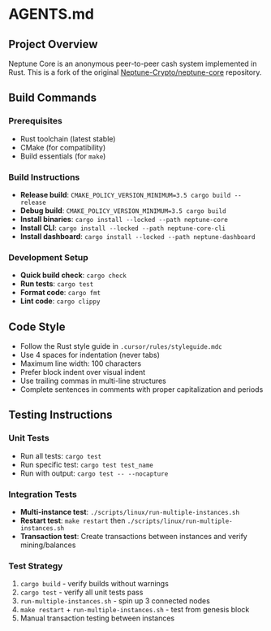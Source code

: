 # AGENTS.md

## Project Overview

Neptune Core is an anonymous peer-to-peer cash system implemented in Rust. This is a fork of the original [Neptune-Crypto/neptune-core](https://github.com/Neptune-Crypto/neptune-core) repository.

## Build Commands

### Prerequisites

- Rust toolchain (latest stable)
- CMake (for compatibility)
- Build essentials (for `make`)

### Build Instructions

- **Release build**: `CMAKE_POLICY_VERSION_MINIMUM=3.5 cargo build --release`
- **Debug build**: `CMAKE_POLICY_VERSION_MINIMUM=3.5 cargo build`
- **Install binaries**: `cargo install --locked --path neptune-core`
- **Install CLI**: `cargo install --locked --path neptune-core-cli`
- **Install dashboard**: `cargo install --locked --path neptune-dashboard`

### Development Setup

- **Quick build check**: `cargo check`
- **Run tests**: `cargo test`
- **Format code**: `cargo fmt`
- **Lint code**: `cargo clippy`

## Code Style

- Follow the Rust style guide in `.cursor/rules/styleguide.mdc`
- Use 4 spaces for indentation (never tabs)
- Maximum line width: 100 characters
- Prefer block indent over visual indent
- Use trailing commas in multi-line structures
- Complete sentences in comments with proper capitalization and periods

## Testing Instructions

### Unit Tests

- Run all tests: `cargo test`
- Run specific test: `cargo test test_name`
- Run with output: `cargo test -- --nocapture`

### Integration Tests

- **Multi-instance test**: `./scripts/linux/run-multiple-instances.sh`
- **Restart test**: `make restart` then `./scripts/linux/run-multiple-instances.sh`
- **Transaction test**: Create transactions between instances and verify mining/balances

### Test Strategy

1. `cargo build` - verify builds without warnings
2. `cargo test` - verify all unit tests pass
3. `run-multiple-instances.sh` - spin up 3 connected nodes
4. `make restart` + `run-multiple-instances.sh` - test from genesis block
5. Manual transaction testing between instances
